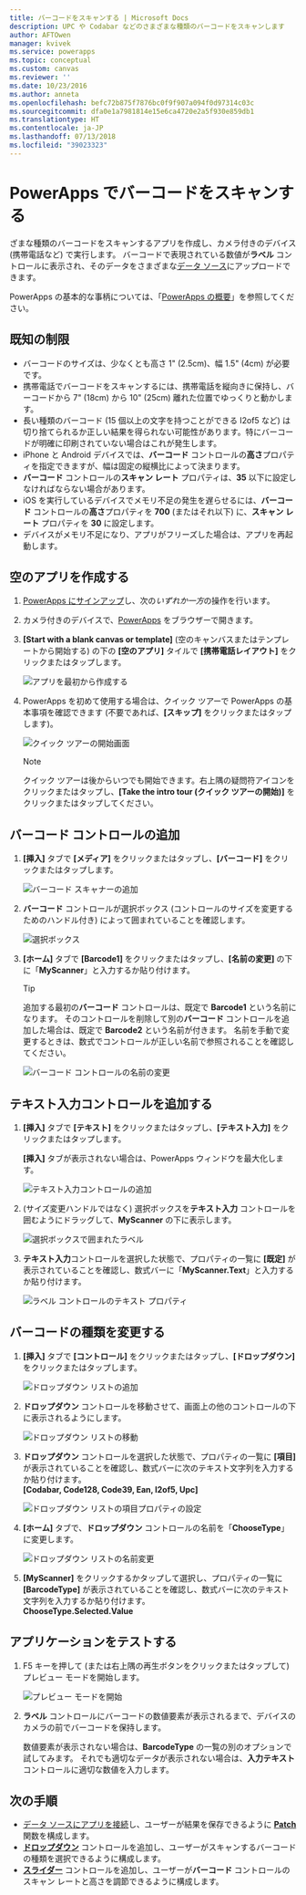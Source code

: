 ```yaml
---
title: バーコードをスキャンする | Microsoft Docs
description: UPC や Codabar などのさまざまな種類のバーコードをスキャンします
author: AFTOwen
manager: kvivek
ms.service: powerapps
ms.topic: conceptual
ms.custom: canvas
ms.reviewer: ''
ms.date: 10/23/2016
ms.author: anneta
ms.openlocfilehash: befc72b875f7876bc0f9f907a094f0d97314c03c
ms.sourcegitcommit: dfa0e1a7981814e15e6ca4720e2a5f930e859db1
ms.translationtype: HT
ms.contentlocale: ja-JP
ms.lasthandoff: 07/13/2018
ms.locfileid: "39023323"
---
```

# <a name="scan-a-barcode-in-powerapps"></a>PowerApps でバーコードをスキャンする
ざまな種類のバーコードをスキャンするアプリを作成し、カメラ付きのデバイス (携帯電話など) で実行します。 バーコードで表現されている数値が**ラベル** コントロールに表示され、そのデータをさまざまな[データ ソース](connections-list.md)にアップロードできます。

PowerApps の基本的な事柄については、「[PowerApps の概要](getting-started.md)」を参照してください。

## <a name="known-limitations"></a>既知の制限
* バーコードのサイズは、少なくとも高さ 1" (2.5cm)、幅 1.5" (4cm) が必要です。
* 携帯電話でバーコードをスキャンするには、携帯電話を縦向きに保持し、バーコードから 7" (18cm) から 10" (25cm) 離れた位置でゆっくりと動かします。
* 長い種類のバーコード (15 個以上の文字を持つことができる I2of5 など) は切り捨てられるか正しい結果を得られない可能性があります。特にバーコードが明確に印刷されていない場合はこれが発生します。
* iPhone と Android デバイスでは、**バーコード** コントロールの**高さ**プロパティを指定できますが、幅は固定の縦横比によって決まります。
* **バーコード** コントロールの**スキャン レート** プロパティは、**35** 以下に設定しなければならない場合があります。
* iOS を実行しているデバイスでメモリ不足の発生を遅らせるには、**バーコード** コントロールの**高さ**プロパティを **700** (またはそれ以下) に、**スキャン レート** プロパティを **30** に設定します。
* デバイスがメモリ不足になり、アプリがフリーズした場合は、アプリを再起動します。

## <a name="create-a-blank-app"></a>空のアプリを作成する
1. [PowerApps にサインアップ](../signup-for-powerapps.md)し、次の*いずれか一方*の操作を行います。

2. カメラ付きのデバイスで、[PowerApps](https://create.powerapps.com) をブラウザーで開きます。

3. **[Start with a blank canvas or template]** (空のキャンバスまたはテンプレートから開始する) の下の **[空のアプリ]** タイルで **[携帯電話レイアウト]** をクリックまたはタップします。

    ![アプリを最初から作成する](./media/scan-barcode/create-from-blank.png)

4. PowerApps を初めて使用する場合は、クイック ツアーで PowerApps の基本事項を確認できます (不要であれば、**[スキップ]** をクリックまたはタップします)。

    ![クイック ツアーの開始画面](./media/scan-barcode/quick-tour.png)

    > [!NOTE]
   > クイック ツアーは後からいつでも開始できます。右上隅の疑問符アイコンをクリックまたはタップし、**[Take the intro tour (クイック ツアーの開始)]** をクリックまたはタップしてください。

## <a name="add-a-barcode-control"></a>バーコード コントロールの追加
1. **[挿入]** タブで **[メディア]** をクリックまたはタップし、**[バーコード]** をクリックまたはタップします。

    ![バーコード スキャナーの追加](./media/scan-barcode/add-scanner.png)

2. **バーコード** コントロールが選択ボックス (コントロールのサイズを変更するためのハンドル付き) によって囲まれていることを確認します。

    ![選択ボックス](./media/scan-barcode/selection-box.png)

3. **[ホーム]** タブで **[Barcode1]** をクリックまたはタップし、**[名前の変更]** の下に「**MyScanner**」と入力するか貼り付けます。

    > [!TIP]
   > 追加する最初の**バーコード** コントロールは、既定で **Barcode1** という名前になります。 そのコントロールを削除して別の**バーコード** コントロールを追加した場合は、既定で **Barcode2** という名前が付きます。 名前を手動で変更するときは、数式でコントロールが正しい名前で参照されることを確認してください。

    ![バーコード コントロールの名前の変更](./media/scan-barcode/rename-barcode.png)

## <a name="add-a-text-input-control"></a>テキスト入力コントロールを追加する
1. **[挿入]** タブで **[テキスト]** をクリックまたはタップし、**[テキスト入力]** をクリックまたはタップします。

    **[挿入]** タブが表示されない場合は、PowerApps ウィンドウを最大化します。

    ![テキスト入力コントロールの追加](./media/scan-barcode/add-text-input.png)

2. (サイズ変更ハンドルではなく) 選択ボックスを**テキスト入力** コントロールを囲むようにドラッグして、**MyScanner** の下に表示します。

    ![選択ボックスで囲まれたラベル](./media/scan-barcode/move-input-text.png)

3. **テキスト入力**コントロールを選択した状態で、プロパティの一覧に **[既定]** が表示されていることを確認し、数式バーに「**MyScanner.Text**」と入力するか貼り付けます。

    ![ラベル コントロールのテキスト プロパティ](./media/scan-barcode/default-text.png)

## <a name="change-the-barcode-type"></a>バーコードの種類を変更する
1. **[挿入]** タブで **[コントロール]** をクリックまたはタップし、**[ドロップダウン]** をクリックまたはタップします。

    ![ドロップダウン リストの追加](./media/scan-barcode/insert-dropdown.png)

2. **ドロップダウン** コントロールを移動させて、画面上の他のコントロールの下に表示されるようにします。

    ![ドロップダウン リストの移動](./media/scan-barcode/move-dropdown.png)

3. **ドロップダウン** コントロールを選択した状態で、プロパティの一覧に **[項目]** が表示されていることを確認し、数式バーに次のテキスト文字列を入力するか貼り付けます。<br>
    **[Codabar, Code128, Code39, Ean, I2of5, Upc]**

    ![ドロップダウン リストの項目プロパティの設定](./media/scan-barcode/items-property.png)

4. **[ホーム]** タブで、**ドロップダウン** コントロールの名前を「**ChooseType**」に変更します。

    ![ドロップダウン リストの名前変更](./media/scan-barcode/rename-dropdown.png)

5. **[MyScanner]** をクリックするかタップして選択し、プロパティの一覧に **[BarcodeType]** が表示されていることを確認し、数式バーに次のテキスト文字列を入力するか貼り付けます。<br>
    **ChooseType.Selected.Value**

## <a name="test-the-app"></a>アプリケーションをテストする
1. F5 キーを押して (または右上隅の再生ボタンをクリックまたはタップして) プレビュー モードを開始します。

    ![プレビュー モードを開始](./media/scan-barcode/open-preview.png)

2. **ラベル** コントロールにバーコードの数値要素が表示されるまで、デバイスのカメラの前でバーコードを保持します。

    数値要素が表示されない場合は、**BarcodeType** の一覧の別のオプションで試してみます。 それでも適切なデータが表示されない場合は、**入力テキスト** コントロールに適切な数値を入力します。

## <a name="next-steps"></a>次の手順
* [データ ソースにアプリを接続](add-data-connection.md)し、ユーザーが結果を保存できるように **[Patch](functions/function-patch.md)** 関数を構成します。
* **[ドロップダウン](controls/control-drop-down.md)** コントロールを追加し、ユーザーがスキャンするバーコードの種類を選択できるように構成します。
* **[スライダー](controls/control-slider.md)**  コントロールを追加し、ユーザーが**バーコード** コントロールのスキャン レートと高さを調節できるように構成します。
